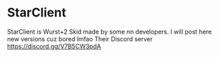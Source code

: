 # StarClient
StarClient is Wurst+2 Skid made by some nn developers. I will post here new versions cuz bored lmfao
Their Discord server https://discord.gg/V7B5CW3pdA
